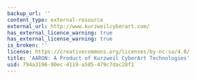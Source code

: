 ```yaml
---
backup_url: ''
content_type: external-resource
external_url: http://www.kurzweilcyberart.com/
has_external_licence_warning: true
has_external_license_warning: true
is_broken: ''
license: https://creativecommons.org/licenses/by-nc-sa/4.0/
title: 'AARON: A Product of Kurzweil CyberArt Technologies'
uid: 794a3196-90ec-4119-a585-479c7dac28f1
---
```

